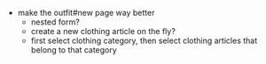 - make the outfit#new page way better
  - nested form?
  - create a new clothing article on the fly?
  - first select clothing category, then select clothing articles that belong to that category
